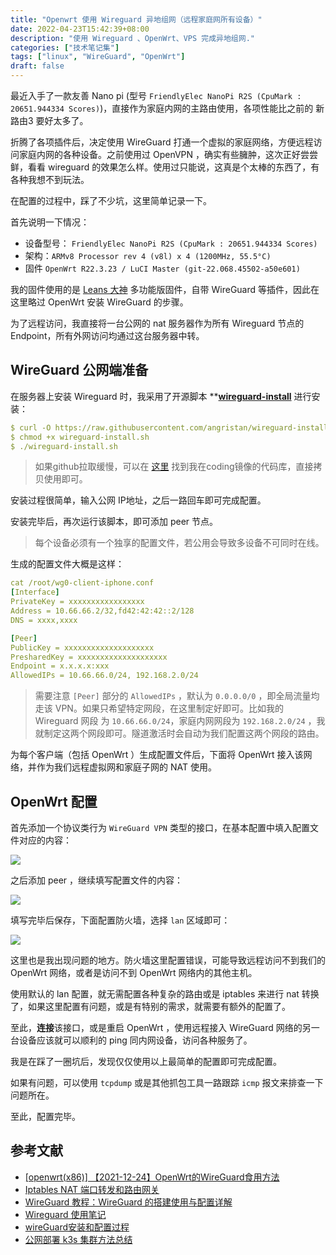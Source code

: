 ```yaml
---
title: "Openwrt 使用 Wireguard 异地组网（远程家庭网所有设备）"
date: 2022-04-23T15:42:39+08:00
description: "使用 Wireguard 、OpenWrt、VPS 完成异地组网."
categories: ["技术笔记集"]
tags: ["linux", "WireGuard", "OpenWrt"]
draft: false
---
```


最近入手了一款友善 Nano pi (型号 `FriendlyElec NanoPi R2S (CpuMark : 20651.944334 Scores)`)，直接作为家庭内网的主路由使用，各项性能比之前的 新路由3 要好太多了。

折腾了各项插件后，决定使用 WireGuard 打通一个虚拟的家庭网络，方便远程访问家庭内网的各种设备。之前使用过 OpenVPN ，确实有些臃肿，这次正好尝尝鲜，看看 wireguard 的效果怎么样。使用过只能说，这真是个太棒的东西了，有各种我想不到玩法。

在配置的过程中，踩了不少坑，这里简单记录一下。

首先说明一下情况：

- 设备型号： `FriendlyElec NanoPi R2S (CpuMark : 20651.944334 Scores)`
- 架构：`ARMv8 Processor rev 4 (v8l) x 4 (1200MHz, 55.5°C)`
- 固件 `OpenWrt R22.3.23 / LuCI Master (git-22.068.45502-a50e601)`

我的固件使用的是 [Leans 大神](https://github.com/coolsnowwolf/lede) 多功能版固件，自带 WireGuard 等插件，因此在这里略过 OpenWrt 安装 WireGuard 的步骤。

为了远程访问，我直接将一台公网的 nat 服务器作为所有 Wireguard 节点的 Endpoint，所有外网访问均通过这台服务器中转。

## WireGuard 公网端准备

在服务器上安装 Wireguard 时，我采用了开源脚本 ****[wireguard-install](https://github.com/angristan/wireguard-install)** 进行安装：

```yaml
$ curl -O https://raw.githubusercontent.com/angristan/wireguard-install/master/wireguard-install.sh
$ chmod +x wireguard-install.sh
$ ./wireguard-install.sh
```

> 如果github拉取缓慢，可以在 [这里](https://frytea.coding.net/public/tools/wireguard-install/git/files) 找到我在coding镜像的代码库，直接拷贝使用即可。

安装过程很简单，输入公网 IP地址，之后一路回车即可完成配置。

安装完毕后，再次运行该脚本，即可添加 peer 节点。

> 每个设备必须有一个独享的配置文件，若公用会导致多设备不可同时在线。

生成的配置文件大概是这样：

```yaml
cat /root/wg0-client-iphone.conf
[Interface]
PrivateKey = xxxxxxxxxxxxxxxxx
Address = 10.66.66.2/32,fd42:42:42::2/128
DNS = xxxx,xxxx

[Peer]
PublicKey = xxxxxxxxxxxxxxxxxxxx
PresharedKey = xxxxxxxxxxxxxxxxxxxx
Endpoint = x.x.x.x:xxx
AllowedIPs = 10.66.66.0/24, 192.168.2.0/24
```

> 需要注意 `[Peer]` 部分的 `AllowedIPs` ，默认为 `0.0.0.0/0` ，即全局流量均走该 VPN。如果只希望特定网段，在这里制定好即可。比如我的 Wireguard 网段 为 `10.66.66.0/24`，家庭内网网段为 `192.168.2.0/24` ，我就制定这两个网段即可。隧道激活时会自动为我们配置这两个网段的路由。

为每个客户端（包括 OpenWrt ）生成配置文件后，下面将 OpenWrt 接入该网络，并作为我们远程虚拟网和家庭子网的 NAT 使用。

## OpenWrt 配置

首先添加一个协议类行为 `WireGuard VPN` 类型的接口，在基本配置中填入配置文件对应的内容：

![](https://imagehost-cdn.frytea.com/images/2022/04/23/2022042323286445cedce6a3a32d8e1.png)

之后添加 peer ，继续填写配置文件的内容：

![](https://imagehost-cdn.frytea.com/images/2022/04/23/2022042323301322ee7c129afdf6e78.png)

填写完毕后保存，下面配置防火墙，选择 `lan` 区域即可：

![](https://imagehost-cdn.frytea.com/images/2022/04/23/20220423233167180d22f8db3fe1122.png)

这里也是我出现问题的地方。防火墙这里配置错误，可能导致远程访问不到我们的 OpenWrt 网络，或者是访问不到 OpenWrt 网络内的其他主机。

使用默认的 lan 配置，就无需配置各种复杂的路由或是 iptables 来进行 nat 转换了，如果这里配置有问题，或是有特别的需求，就需要有额外的配置了。

至此，**连接**该接口，或是重启 OpenWrt ，使用远程接入 WireGuard 网络的另一台设备应该就可以顺利的 ping 同内网设备，访问各种服务了。

我是在踩了一圈坑后，发现仅仅使用以上最简单的配置即可完成配置。

如果有问题，可以使用 `tcpdump` 或是其他抓包工具一路跟踪 `icmp` 报文来排查一下问题所在。

至此，配置完毕。

## 参考文献

- [[openwrt(x86)] 【2021-12-24】OpenWrt的WireGuard食用方法](https://www.right.com.cn/forum/thread-7553422-1-1.html)
- [Iptables NAT 端口转发和路由网关](https://blog.jmal.top/s/iptables-nat-port-forwarding-route-gateway)
- [WireGuard 教程：WireGuard 的搭建使用与配置详解](https://icloudnative.io/posts/wireguard-docs-practice/)
- [Wireguard 使用笔记](https://gobomb.github.io/post/wireguard-notes/)
- [wireGuard安装和配置过程](https://ggqshr.github.io/2020-12-21/wireGuard%E5%AE%89%E8%A3%85%E5%92%8C%E9%85%8D%E7%BD%AE%E8%BF%87%E7%A8%8B/)
- [公网部署 k3s 集群方法总结](https://www.frytea.com/technology/k8s/k3s-deployment-on-public-network/)